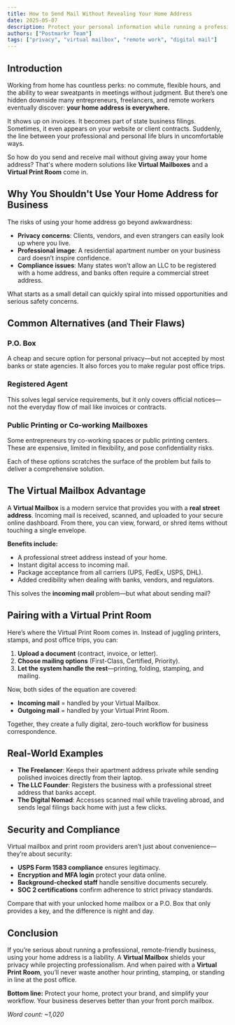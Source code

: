 ```yaml
---
title: How to Send Mail Without Revealing Your Home Address
date: 2025-05-07
description: Protect your personal information while running a professional business.
authors: ["Postmarkr Team"]
tags: ["privacy", "virtual mailbox", "remote work", "digital mail"]
---
```


## Introduction

Working from home has countless perks: no commute, flexible hours, and the ability to wear sweatpants in meetings without judgment. But there’s one hidden downside many entrepreneurs, freelancers, and remote workers eventually discover: **your home address is everywhere.**  

It shows up on invoices. It becomes part of state business filings. Sometimes, it even appears on your website or client contracts. Suddenly, the line between your professional and personal life blurs in uncomfortable ways.  

So how do you send and receive mail without giving away your home address? That's where modern solutions like **Virtual Mailboxes** and a **Virtual Print Room** come in.  

## Why You Shouldn't Use Your Home Address for Business

The risks of using your home address go beyond awkwardness:  

- **Privacy concerns**: Clients, vendors, and even strangers can easily look up where you live.  
- **Professional image**: A residential apartment number on your business card doesn’t inspire confidence.  
- **Compliance issues**: Many states won’t allow an LLC to be registered with a home address, and banks often require a commercial street address.  

What starts as a small detail can quickly spiral into missed opportunities and serious safety concerns.  

## Common Alternatives (and Their Flaws)

### P.O. Box  
A cheap and secure option for personal privacy—but not accepted by most banks or state agencies. It also forces you to make regular post office trips.  

### Registered Agent  
This solves legal service requirements, but it only covers official notices—not the everyday flow of mail like invoices or contracts.  

### Public Printing or Co-working Mailboxes  
Some entrepreneurs try co-working spaces or public printing centers. These are expensive, limited in flexibility, and pose confidentiality risks.  

Each of these options scratches the surface of the problem but fails to deliver a comprehensive solution.  

## The Virtual Mailbox Advantage

A **Virtual Mailbox** is a modern service that provides you with a **real street address**. Incoming mail is received, scanned, and uploaded to your secure online dashboard. From there, you can view, forward, or shred items without touching a single envelope.  

**Benefits include:**  
- A professional street address instead of your home.  
- Instant digital access to incoming mail.  
- Package acceptance from all carriers (UPS, FedEx, USPS, DHL).  
- Added credibility when dealing with banks, vendors, and regulators.  

This solves the **incoming mail** problem—but what about sending mail?  

## Pairing with a Virtual Print Room

Here’s where the Virtual Print Room comes in. Instead of juggling printers, stamps, and post office trips, you can:  

1. **Upload a document** (contract, invoice, or letter).  
2. **Choose mailing options** (First-Class, Certified, Priority).  
3. **Let the system handle the rest**—printing, folding, stamping, and mailing.  

Now, both sides of the equation are covered:  
- **Incoming mail** = handled by your Virtual Mailbox.  
- **Outgoing mail** = handled by your Virtual Print Room.  

Together, they create a fully digital, zero-touch workflow for business correspondence.  

## Real-World Examples

- **The Freelancer**: Keeps their apartment address private while sending polished invoices directly from their laptop.  
- **The LLC Founder**: Registers the business with a professional street address that banks accept.  
- **The Digital Nomad**: Accesses scanned mail while traveling abroad, and sends legal filings back home with just a few clicks.  

## Security and Compliance

Virtual mailbox and print room providers aren’t just about convenience—they’re about security:  
- **USPS Form 1583 compliance** ensures legitimacy.  
- **Encryption and MFA login** protect your data online.  
- **Background-checked staff** handle sensitive documents securely.  
- **SOC 2 certifications** confirm adherence to strict privacy standards.  

Compare that with your unlocked home mailbox or a P.O. Box that only provides a key, and the difference is night and day.  

## Conclusion

If you’re serious about running a professional, remote-friendly business, using your home address is a liability. A **Virtual Mailbox** shields your privacy while projecting professionalism. And when paired with a **Virtual Print Room**, you’ll never waste another hour printing, stamping, or standing in line at the post office.  

**Bottom line:** Protect your home, protect your brand, and simplify your workflow. Your business deserves better than your front porch mailbox.  

*Word count: ~1,020*
